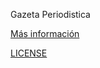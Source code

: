 Gazeta Periodistica 

[Más información](https://clubcalima.notion.site/gazeta) 

[LICENSE](./LICENSE)


